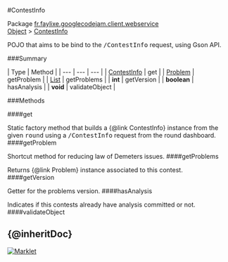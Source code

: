#ContestInfo

Package [fr.faylixe.googlecodejam.client.webservice](README.md)<br>
[Object](../../../../java/langObject.md) > [ContestInfo](ContestInfo.md)

<p>POJO that aims to be bind to the <tt>/ContestInfo</tt>
 request, using Gson API.</p>

###Summary


| Type | Method |
| --- | --- | --- |
| [ContestInfo](ContestInfo.md) | get |
| [Problem](Problem.md) | getProblem |
| [List](../../../../java/utilList.md) | getProblems |
| **int** | getVersion |
| **boolean** | hasAnalysis |
| **void** | validateObject |

###Methods

####get


Static factory method that builds a {@link ContestInfo} instance
 from the given <tt>round</tt> using a <tt>/ContestInfo</tt>
 request from the round dashboard.
####getProblem


Shortcut method for reducing law of Demeters issues.
####getProblems


Returns {@link Problem} instance associated
 to this contest.
####getVersion


Getter for the problems version.
####hasAnalysis


Indicates if this contests already have
 analysis committed or not.
####validateObject


{@inheritDoc}
---
[![Marklet](https://img.shields.io/badge/Generated%20by-Marklet-green.svg)](https://github.com/Faylixe/marklet)